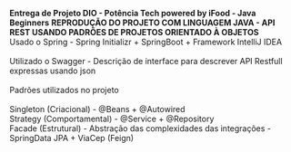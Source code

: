**Entrega de Projeto DIO - Potência Tech powered by iFood - Java Beginners**
**REPRODUÇÃO DO PROJETO COM LINGUAGEM JAVA - API REST USANDO PADRÕES DE PROJETOS ORIENTADO À OBJETOS**
<br/>Usado o Spring - Spring Initializr + SpringBoot + Framework IntelliJ IDEA<br/>
<br/>Utilizado o Swagger - Descrição de interface para descrever API Restfull expressas usando json<br/>
<br/>Padrões utilizados no projeto<br/>
<br/>Singleton (Criacional) - @Beans + @Autowired
<br/>Strategy (Comportamental) - @Service + @Repository
<br/>Facade (Estrutural) - Abstração das complexidades das integrações - SpringData JPA + ViaCep (Feign)